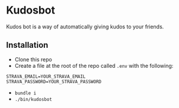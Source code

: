 # Kudosbot

Kudos bot is a way of automatically giving kudos to your friends.

## Installation


* Clone this repo
* Create a file at the root of the repo called `.env` with the following:

```
STRAVA_EMAIL=YOUR_STRAVA_EMAIL
STRAVA_PASSWORD=YOUR_STRAVA_PASSWORD
```

* `bundle i`
* `./bin/kudosbot`